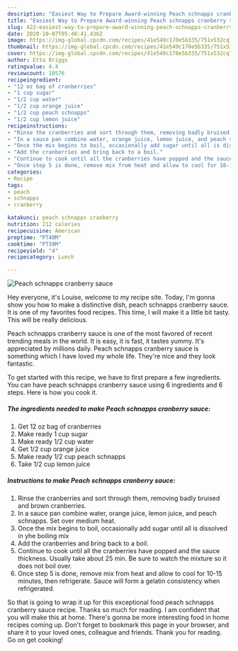 ```yaml
---
description: "Easiest Way to Prepare Award-winning Peach schnapps cranberry sauce"
title: "Easiest Way to Prepare Award-winning Peach schnapps cranberry sauce"
slug: 422-easiest-way-to-prepare-award-winning-peach-schnapps-cranberry-sauce
date: 2020-10-07T05:48:41.436Z
image: https://img-global.cpcdn.com/recipes/41e549c170e5b335/751x532cq70/peach-schnapps-cranberry-sauce-recipe-main-photo.jpg
thumbnail: https://img-global.cpcdn.com/recipes/41e549c170e5b335/751x532cq70/peach-schnapps-cranberry-sauce-recipe-main-photo.jpg
cover: https://img-global.cpcdn.com/recipes/41e549c170e5b335/751x532cq70/peach-schnapps-cranberry-sauce-recipe-main-photo.jpg
author: Etta Briggs
ratingvalue: 4.4
reviewcount: 10576
recipeingredient:
- "12 oz bag of cranberries"
- "1 cup sugar"
- "1/2 cup water"
- "1/2 cup orange juice"
- "1/2 cup peach schnapps"
- "1/2 cup lemon juice"
recipeinstructions:
- "Rinse the cranberries and sort through them, removing badly bruised and brown cranberries."
- "In a sauce pan combine water, orange juice, lemon juice, and peach schnapps. Set over medium heat."
- "Once the mix begins to boil, occasionally add sugar until all is dissolved in yhe boiling mix"
- "Add the cranberries and bring back to a boil."
- "Continue to cook until all the cranberries have popped and the sauce thickness. Usually take about 25 min. Be sure to watch the mixture so it does not boil over."
- "Once step 5 is done, remove mix from heat and allow to cool for 10-15 minutes, then refrigerate. Sauce will form a gelatin consistency when refrigerated."
categories:
- Recipe
tags:
- peach
- schnapps
- cranberry

katakunci: peach schnapps cranberry 
nutrition: 212 calories
recipecuisine: American
preptime: "PT40M"
cooktime: "PT39M"
recipeyield: "4"
recipecategory: Lunch

---
```



![Peach schnapps cranberry sauce](https://img-global.cpcdn.com/recipes/41e549c170e5b335/751x532cq70/peach-schnapps-cranberry-sauce-recipe-main-photo.jpg)

Hey everyone, it's Louise, welcome to my recipe site. Today, I'm gonna show you how to make a distinctive dish, peach schnapps cranberry sauce. It is one of my favorites food recipes. This time, I will make it a little bit tasty. This will be really delicious.



Peach schnapps cranberry sauce is one of the most favored of recent trending meals in the world. It is easy, it is fast, it tastes yummy. It's appreciated by millions daily. Peach schnapps cranberry sauce is something which I have loved my whole life. They're nice and they look fantastic.


To get started with this recipe, we have to first prepare a few ingredients. You can have peach schnapps cranberry sauce using 6 ingredients and 6 steps. Here is how you cook it.

<!--inarticleads1-->

##### The ingredients needed to make Peach schnapps cranberry sauce:

1. Get 12 oz bag of cranberries
1. Make ready 1 cup sugar
1. Make ready 1/2 cup water
1. Get 1/2 cup orange juice
1. Make ready 1/2 cup peach schnapps
1. Take 1/2 cup lemon juice




<!--inarticleads2-->

##### Instructions to make Peach schnapps cranberry sauce:

1. Rinse the cranberries and sort through them, removing badly bruised and brown cranberries.
1. In a sauce pan combine water, orange juice, lemon juice, and peach schnapps. Set over medium heat.
1. Once the mix begins to boil, occasionally add sugar until all is dissolved in yhe boiling mix
1. Add the cranberries and bring back to a boil.
1. Continue to cook until all the cranberries have popped and the sauce thickness. Usually take about 25 min. Be sure to watch the mixture so it does not boil over.
1. Once step 5 is done, remove mix from heat and allow to cool for 10-15 minutes, then refrigerate. Sauce will form a gelatin consistency when refrigerated.




So that is going to wrap it up for this exceptional food peach schnapps cranberry sauce recipe. Thanks so much for reading. I am confident that you will make this at home. There's gonna be more interesting food in home recipes coming up. Don't forget to bookmark this page in your browser, and share it to your loved ones, colleague and friends. Thank you for reading. Go on get cooking!

